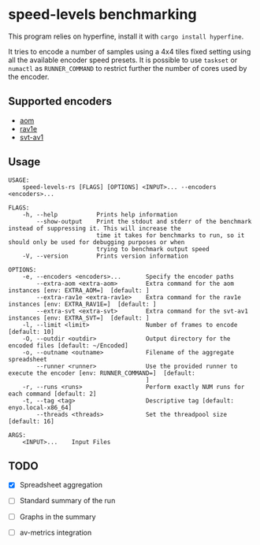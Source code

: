 # speed-levels benchmarking

This program relies on hyperfine, install it with `cargo install hyperfine`.

It tries to encode a number of samples using a 4x4 tiles fixed setting using all the available encoder speed presets.
It is possible to use `taskset` or `numactl` as `RUNNER_COMMAND` to restrict further the number of cores used by the encoder.

## Supported encoders

- [aom](https://aomedia.googlesource.com/aom/)
- [rav1e](https://github.com/xiph/rav1e)
- [svt-av1](https://github.com/AOMediaCodec/SVT-AV1)


## Usage
```
USAGE:
    speed-levels-rs [FLAGS] [OPTIONS] <INPUT>... --encoders <encoders>...

FLAGS:
    -h, --help           Prints help information
        --show-output    Print the stdout and stderr of the benchmark instead of suppressing it. This will increase the
                         time it takes for benchmarks to run, so it should only be used for debugging purposes or when
                         trying to benchmark output speed
    -V, --version        Prints version information

OPTIONS:
    -e, --encoders <encoders>...       Specify the encoder paths
        --extra-aom <extra-aom>        Extra command for the aom instances [env: EXTRA_AOM=]  [default: ]
        --extra-rav1e <extra-rav1e>    Extra command for the rav1e instances [env: EXTRA_RAV1E=]  [default: ]
        --extra-svt <extra-svt>        Extra command for the svt-av1 instances [env: EXTRA_SVT=]  [default: ]
    -l, --limit <limit>                Number of frames to encode [default: 10]
    -O, --outdir <outdir>              Output directory for the encoded files [default: ~/Encoded]
    -o, --outname <outname>            Filename of the aggregate spreadsheet
        --runner <runner>              Use the provided runner to execute the encoder [env: RUNNER_COMMAND=]  [default:
                                       ]
    -r, --runs <runs>                  Perform exactly NUM runs for each command [default: 2]
    -t, --tag <tag>                    Descriptive tag [default: enyo.local-x86_64]
        --threads <threads>            Set the threadpool size [default: 16]

ARGS:
    <INPUT>...    Input Files
```

## TODO

- [x] Spreadsheet aggregation
- [ ] Standard summary of the run
- [ ] Graphs in the summary
- [ ] av-metrics integration

